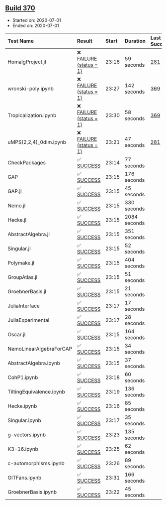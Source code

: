 ## [Build 370](https://oscarci.mathematik.uni-kl.de/job/oscar-stable/370/)

* Started on: 2020-07-01
* Ended on: 2020-07-01

| Test Name    | Result | Start | Duration | Last Success | First Failure |
|:-------------|:-------|:------|:---------|:-------------|:--------------|
| HomalgProject.jl | ❌ [FAILURE (status = 1)](https://oscarci.mathematik.uni-kl.de/job/oscar-stable/370/artifact/logs/build-370/HomalgProject.jl.log) | 23:16 | 59 seconds | [281](https://oscarci.mathematik.uni-kl.de/job/oscar-stable/281/) | [282](https://oscarci.mathematik.uni-kl.de/job/oscar-stable/282/) |
| wronski-poly.ipynb | ❌ [FAILURE (status = 1)](https://oscarci.mathematik.uni-kl.de/job/oscar-stable/370/artifact/logs/build-370/wronski-poly.ipynb.log) | 23:27 | 142 seconds | [369](https://oscarci.mathematik.uni-kl.de/job/oscar-stable/369/) | [370](https://oscarci.mathematik.uni-kl.de/job/oscar-stable/370/) |
| Tropicalization.ipynb | ❌ [FAILURE (status = 1)](https://oscarci.mathematik.uni-kl.de/job/oscar-stable/370/artifact/logs/build-370/Tropicalization.ipynb.log) | 23:30 | 58 seconds | [369](https://oscarci.mathematik.uni-kl.de/job/oscar-stable/369/) | [370](https://oscarci.mathematik.uni-kl.de/job/oscar-stable/370/) |
| uMPS(2,2,4)_0dim.ipynb | ❌ [FAILURE (status = 1)](https://oscarci.mathematik.uni-kl.de/job/oscar-stable/370/artifact/logs/build-370/uMPS-2-2-4-_0dim.ipynb.log) | 23:21 | 47 seconds | [281](https://oscarci.mathematik.uni-kl.de/job/oscar-stable/281/) | [282](https://oscarci.mathematik.uni-kl.de/job/oscar-stable/282/) |
| CheckPackages | ✅ [SUCCESS](https://oscarci.mathematik.uni-kl.de/job/oscar-stable/370/artifact/logs/build-370/CheckPackages.log) | 23:14 | 77 seconds |  |  |
| GAP | ✅ [SUCCESS](https://oscarci.mathematik.uni-kl.de/job/oscar-stable/370/artifact/logs/build-370/GAP.log) | 23:15 | 176 seconds |  |  |
| GAP.jl | ✅ [SUCCESS](https://oscarci.mathematik.uni-kl.de/job/oscar-stable/370/artifact/logs/build-370/GAP.jl.log) | 23:15 | 45 seconds |  |  |
| Nemo.jl | ✅ [SUCCESS](https://oscarci.mathematik.uni-kl.de/job/oscar-stable/370/artifact/logs/build-370/Nemo.jl.log) | 23:15 | 330 seconds |  |  |
| Hecke.jl | ✅ [SUCCESS](https://oscarci.mathematik.uni-kl.de/job/oscar-stable/370/artifact/logs/build-370/Hecke.jl.log) | 23:15 | 2084 seconds |  |  |
| AbstractAlgebra.jl | ✅ [SUCCESS](https://oscarci.mathematik.uni-kl.de/job/oscar-stable/370/artifact/logs/build-370/AbstractAlgebra.jl.log) | 23:15 | 351 seconds |  |  |
| Singular.jl | ✅ [SUCCESS](https://oscarci.mathematik.uni-kl.de/job/oscar-stable/370/artifact/logs/build-370/Singular.jl.log) | 23:15 | 52 seconds |  |  |
| Polymake.jl | ✅ [SUCCESS](https://oscarci.mathematik.uni-kl.de/job/oscar-stable/370/artifact/logs/build-370/Polymake.jl.log) | 23:15 | 404 seconds |  |  |
| GroupAtlas.jl | ✅ [SUCCESS](https://oscarci.mathematik.uni-kl.de/job/oscar-stable/370/artifact/logs/build-370/GroupAtlas.jl.log) | 23:15 | 51 seconds |  |  |
| GroebnerBasis.jl | ✅ [SUCCESS](https://oscarci.mathematik.uni-kl.de/job/oscar-stable/370/artifact/logs/build-370/GroebnerBasis.jl.log) | 23:15 | 21 seconds |  |  |
| JuliaInterface | ✅ [SUCCESS](https://oscarci.mathematik.uni-kl.de/job/oscar-stable/370/artifact/logs/build-370/JuliaInterface.log) | 23:17 | 17 seconds |  |  |
| JuliaExperimental | ✅ [SUCCESS](https://oscarci.mathematik.uni-kl.de/job/oscar-stable/370/artifact/logs/build-370/JuliaExperimental.log) | 23:17 | 28 seconds |  |  |
| Oscar.jl | ✅ [SUCCESS](https://oscarci.mathematik.uni-kl.de/job/oscar-stable/370/artifact/logs/build-370/Oscar.jl.log) | 23:15 | 164 seconds |  |  |
| NemoLinearAlgebraForCAP | ✅ [SUCCESS](https://oscarci.mathematik.uni-kl.de/job/oscar-stable/370/artifact/logs/build-370/NemoLinearAlgebraForCAP.log) | 23:15 | 34 seconds |  |  |
| AbstractAlgebra.ipynb | ✅ [SUCCESS](https://oscarci.mathematik.uni-kl.de/job/oscar-stable/370/artifact/logs/build-370/AbstractAlgebra.ipynb.log) | 23:15 | 37 seconds |  |  |
| CohP1.ipynb | ✅ [SUCCESS](https://oscarci.mathematik.uni-kl.de/job/oscar-stable/370/artifact/logs/build-370/CohP1.ipynb.log) | 23:18 | 60 seconds |  |  |
| TiltingEquivalence.ipynb | ✅ [SUCCESS](https://oscarci.mathematik.uni-kl.de/job/oscar-stable/370/artifact/logs/build-370/TiltingEquivalence.ipynb.log) | 23:19 | 136 seconds |  |  |
| Hecke.ipynb | ✅ [SUCCESS](https://oscarci.mathematik.uni-kl.de/job/oscar-stable/370/artifact/logs/build-370/Hecke.ipynb.log) | 23:16 | 85 seconds |  |  |
| Singular.ipynb | ✅ [SUCCESS](https://oscarci.mathematik.uni-kl.de/job/oscar-stable/370/artifact/logs/build-370/Singular.ipynb.log) | 23:17 | 35 seconds |  |  |
| g-vectors.ipynb | ✅ [SUCCESS](https://oscarci.mathematik.uni-kl.de/job/oscar-stable/370/artifact/logs/build-370/g-vectors.ipynb.log) | 23:23 | 135 seconds |  |  |
| K3-16.ipynb | ✅ [SUCCESS](https://oscarci.mathematik.uni-kl.de/job/oscar-stable/370/artifact/logs/build-370/K3-16.ipynb.log) | 23:25 | 62 seconds |  |  |
| c-automorphisms.ipynb | ✅ [SUCCESS](https://oscarci.mathematik.uni-kl.de/job/oscar-stable/370/artifact/logs/build-370/c-automorphisms.ipynb.log) | 23:26 | 89 seconds |  |  |
| GITFans.ipynb | ✅ [SUCCESS](https://oscarci.mathematik.uni-kl.de/job/oscar-stable/370/artifact/logs/build-370/GITFans.ipynb.log) | 23:31 | 166 seconds |  |  |
| GroebnerBasis.ipynb | ✅ [SUCCESS](https://oscarci.mathematik.uni-kl.de/job/oscar-stable/370/artifact/logs/build-370/GroebnerBasis.ipynb.log) | 23:22 | 45 seconds |  |  |
